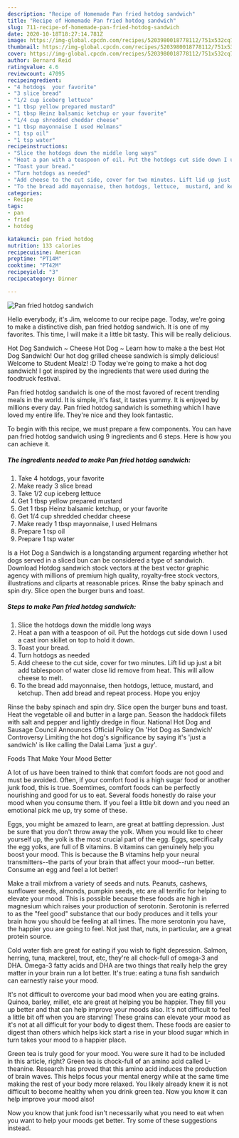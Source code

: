 ```yaml
---
description: "Recipe of Homemade Pan fried hotdog sandwich"
title: "Recipe of Homemade Pan fried hotdog sandwich"
slug: 711-recipe-of-homemade-pan-fried-hotdog-sandwich
date: 2020-10-18T18:27:14.781Z
image: https://img-global.cpcdn.com/recipes/5203980018778112/751x532cq70/pan-fried-hotdog-sandwich-recipe-main-photo.jpg
thumbnail: https://img-global.cpcdn.com/recipes/5203980018778112/751x532cq70/pan-fried-hotdog-sandwich-recipe-main-photo.jpg
cover: https://img-global.cpcdn.com/recipes/5203980018778112/751x532cq70/pan-fried-hotdog-sandwich-recipe-main-photo.jpg
author: Bernard Reid
ratingvalue: 4.6
reviewcount: 47095
recipeingredient:
- "4 hotdogs  your favorite"
- "3 slice bread"
- "1/2 cup iceberg lettuce"
- "1 tbsp yellow prepared mustard"
- "1 tbsp Heinz balsamic ketchup or your favorite"
- "1/4 cup shredded cheddar cheese"
- "1 tbsp mayonnaise I used Helmans"
- "1 tsp oil"
- "1 tsp water"
recipeinstructions:
- "Slice the hotdogs down the middle long ways"
- "Heat a pan with a teaspoon of oil. Put the hotdogs cut side down I used a cast iron skillet on top to hold it down."
- "Toast your bread."
- "Turn hotdogs as needed"
- "Add cheese to the cut side, cover for two minutes. Lift lid up just a bit add tablespoon of water close lid remove from heat. This will allow cheese to melt."
- "To the bread add mayonnaise, then hotdogs, lettuce,  mustard, and ketchup. Then add bread and repeat process.  Hope you enjoy"
categories:
- Recipe
tags:
- pan
- fried
- hotdog

katakunci: pan fried hotdog 
nutrition: 133 calories
recipecuisine: American
preptime: "PT14M"
cooktime: "PT42M"
recipeyield: "3"
recipecategory: Dinner

---
```



![Pan fried hotdog sandwich](https://img-global.cpcdn.com/recipes/5203980018778112/751x532cq70/pan-fried-hotdog-sandwich-recipe-main-photo.jpg)

Hello everybody, it's Jim, welcome to our recipe page. Today, we're going to make a distinctive dish, pan fried hotdog sandwich. It is one of my favorites. This time, I will make it a little bit tasty. This will be really delicious.

Hot Dog Sandwich ~ Cheese Hot Dog ~ Learn how to make a the best Hot Dog Sandwich! Our hot dog grilled cheese sandwich is simply delicious! Welcome to Student Mealz! :D Today we&#39;re going to make a hot dog sandwich! I got inspired by the ingredients that were used during the foodtruck festival.

Pan fried hotdog sandwich is one of the most favored of recent trending meals in the world. It is simple, it's fast, it tastes yummy. It is enjoyed by millions every day. Pan fried hotdog sandwich is something which I have loved my entire life. They're nice and they look fantastic.


To begin with this recipe, we must prepare a few components. You can have pan fried hotdog sandwich using 9 ingredients and 6 steps. Here is how you can achieve it.

<!--inarticleads1-->

##### The ingredients needed to make Pan fried hotdog sandwich:

1. Take 4 hotdogs,  your favorite
1. Make ready 3 slice bread
1. Take 1/2 cup iceberg lettuce
1. Get 1 tbsp yellow prepared mustard
1. Get 1 tbsp Heinz balsamic ketchup, or your favorite
1. Get 1/4 cup shredded cheddar cheese
1. Make ready 1 tbsp mayonnaise, I used Helmans
1. Prepare 1 tsp oil
1. Prepare 1 tsp water


Is a Hot Dog a Sandwich is a longstanding argument regarding whether hot dogs served in a sliced bun can be considered a type of sandwich. Download Hotdog sandwich stock vectors at the best vector graphic agency with millions of premium high quality, royalty-free stock vectors, illustrations and cliparts at reasonable prices. Rinse the baby spinach and spin dry. Slice open the burger buns and toast. 

<!--inarticleads2-->

##### Steps to make Pan fried hotdog sandwich:

1. Slice the hotdogs down the middle long ways
1. Heat a pan with a teaspoon of oil. Put the hotdogs cut side down I used a cast iron skillet on top to hold it down.
1. Toast your bread.
1. Turn hotdogs as needed
1. Add cheese to the cut side, cover for two minutes. Lift lid up just a bit add tablespoon of water close lid remove from heat. This will allow cheese to melt.
1. To the bread add mayonnaise, then hotdogs, lettuce,  mustard, and ketchup. Then add bread and repeat process.  Hope you enjoy


Rinse the baby spinach and spin dry. Slice open the burger buns and toast. Heat the vegetable oil and butter in a large pan. Season the haddock fillets with salt and pepper and lightly dredge in flour. National Hot Dog and Sausage Council Announces Official Policy On &#39;Hot Dog as Sandwich&#39; Controversy Limiting the hot dog&#39;s significance by saying it&#39;s &#39;just a sandwich&#39; is like calling the Dalai Lama &#39;just a guy&#39;. 

Foods That Make Your Mood Better


A lot of us have been trained to think that comfort foods are not good and must be avoided. Often, if your comfort food is a high sugar food or another junk food, this is true. Soemtimes, comfort foods can be perfectly nourishing and good for us to eat. Several foods honestly do raise your mood when you consume them. If you feel a little bit down and you need an emotional pick me up, try some of these.

Eggs, you might be amazed to learn, are great at battling depression. Just be sure that you don't throw away the yolk. When you would like to cheer yourself up, the yolk is the most crucial part of the egg. Eggs, specifically the egg yolks, are full of B vitamins. B vitamins can genuinely help you boost your mood. This is because the B vitamins help your neural transmitters--the parts of your brain that affect your mood--run better. Consume an egg and feel a lot better!

Make a trail mixfrom a variety of seeds and nuts. Peanuts, cashews, sunflower seeds, almonds, pumpkin seeds, etc are all terrific for helping to elevate your mood. This is possible because these foods are high in magnesium which raises your production of serotonin. Serotonin is referred to as the "feel good" substance that our body produces and it tells your brain how you should be feeling at all times. The more serotonin you have, the happier you are going to feel. Not just that, nuts, in particular, are a great protein source.

Cold water fish are great for eating if you wish to fight depression. Salmon, herring, tuna, mackerel, trout, etc, they're all chock-full of omega-3 and DHA. Omega-3 fatty acids and DHA are two things that really help the grey matter in your brain run a lot better. It's true: eating a tuna fish sandwich can earnestly raise your mood. 

It's not difficult to overcome your bad mood when you are eating grains. Quinoa, barley, millet, etc are great at helping you be happier. They fill you up better and that can help improve your moods also. It's not difficult to feel a little bit off when you are starving! These grains can elevate your mood as it's not at all difficult for your body to digest them. These foods are easier to digest than others which helps kick start a rise in your blood sugar which in turn takes your mood to a happier place.

Green tea is truly good for your mood. You were sure it had to be included in this article, right? Green tea is chock-full of an amino acid called L-theanine. Research has proved that this amino acid induces the production of brain waves. This helps focus your mental energy while at the same time making the rest of your body more relaxed. You likely already knew it is not difficult to become healthy when you drink green tea. Now you know it can help improve your mood also!

Now you know that junk food isn't necessarily what you need to eat when you want to help your moods get better. Try  some  of  these  suggestions  instead.

